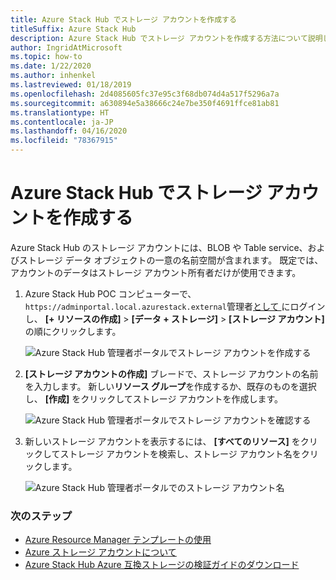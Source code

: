 ```yaml
---
title: Azure Stack Hub でストレージ アカウントを作成する
titleSuffix: Azure Stack Hub
description: Azure Stack Hub でストレージ アカウントを作成する方法について説明します。
author: IngridAtMicrosoft
ms.topic: how-to
ms.date: 1/22/2020
ms.author: inhenkel
ms.lastreviewed: 01/18/2019
ms.openlocfilehash: 2d4085605fc37e95c3f68db074d4a517f5296a7a
ms.sourcegitcommit: a630894e5a38666c24e7be350f4691ffce81ab81
ms.translationtype: HT
ms.contentlocale: ja-JP
ms.lasthandoff: 04/16/2020
ms.locfileid: "78367915"
---
```

# <a name="create-storage-accounts-in-azure-stack-hub"></a>Azure Stack Hub でストレージ アカウントを作成する

Azure Stack Hub のストレージ アカウントには、BLOB や Table service、およびストレージ データ オブジェクトの一意の名前空間が含まれます。 既定では、アカウントのデータはストレージ アカウント所有者だけが使用できます。

1. Azure Stack Hub POC コンピューターで、`https://adminportal.local.azurestack.external`管理者[として ](../asdk/asdk-connect.md) にログインし、 **[+ リソースの作成]**  >  **[データ + ストレージ]**  >  **[ストレージ アカウント]** の順にクリックします。

   ![Azure Stack Hub 管理者ポータルでストレージ アカウントを作成する](media/azure-stack-provision-storage-account/image01.png)

2. **[ストレージ アカウントの作成]** ブレードで、ストレージ アカウントの名前を入力します。 新しい**リソース グループ**を作成するか、既存のものを選択し、 **[作成]** をクリックしてストレージ アカウントを作成します。

   ![Azure Stack Hub 管理者ポータルでストレージ アカウントを確認する](media/azure-stack-provision-storage-account/image02.png)

3. 新しいストレージ アカウントを表示するには、 **[すべてのリソース]** をクリックしてストレージ アカウントを検索し、ストレージ アカウント名をクリックします。

    ![Azure Stack Hub 管理者ポータルでのストレージ アカウント名](media/azure-stack-provision-storage-account/image03.png)

### <a name="next-steps"></a>次のステップ

- [Azure Resource Manager テンプレートの使用](../user/azure-stack-arm-templates.md)
- [Azure ストレージ アカウントについて](/azure/storage/common/storage-create-storage-account)
- [Azure Stack Hub Azure 互換ストレージの検証ガイドのダウンロード](https://aka.ms/azurestacktp1doc)
